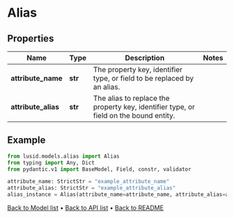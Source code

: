 # Alias

## Properties
Name | Type | Description | Notes
------------ | ------------- | ------------- | -------------
**attribute_name** | **str** | The property key, identifier type, or field to be replaced by an alias. | 
**attribute_alias** | **str** | The alias to replace the property key, identifier type, or field on the bound entity. | 
## Example

```python
from lusid.models.alias import Alias
from typing import Any, Dict
from pydantic.v1 import BaseModel, Field, constr, validator

attribute_name: StrictStr = "example_attribute_name"
attribute_alias: StrictStr = "example_attribute_alias"
alias_instance = Alias(attribute_name=attribute_name, attribute_alias=attribute_alias)

```

[Back to Model list](../README.md#documentation-for-models) &#8226; [Back to API list](../README.md#documentation-for-api-endpoints) &#8226; [Back to README](../README.md)

